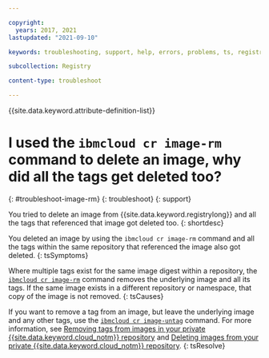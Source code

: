 ```yaml
---

copyright:
  years: 2017, 2021
lastupdated: "2021-09-10"

keywords: troubleshooting, support, help, errors, problems, ts, registry, deleting images, deleting tags, tags

subcollection: Registry

content-type: troubleshoot

---
```


{{site.data.keyword.attribute-definition-list}}

# I used the `ibmcloud cr image-rm` command to delete an image, why did all the tags get deleted too?
{: #troubleshoot-image-rm}
{: troubleshoot}
{: support}

You tried to delete an image from {{site.data.keyword.registrylong}} and all the tags that referenced that image got deleted too.
{: shortdesc}

You deleted an image by using the `ibmcloud cr image-rm` command and all the tags within the same repository that referenced the image also got deleted.
{: tsSymptoms}

Where multiple tags exist for the same image digest within a repository, the [`ibmcloud cr image-rm`](/docs/Registry?topic=container-registry-cli-plugin-containerregcli#bx_cr_image_rm) command removes the underlying image and all its tags. If the same image exists in a different repository or namespace, that copy of the image is not removed.
{: tsCauses}

If you want to remove a tag from an image, but leave the underlying image and any other tags, use the [`ibmcloud cr image-untag`](/docs/Registry?topic=container-registry-cli-plugin-containerregcli#bx_cr_image_untag) command. For more information, see [Removing tags from images in your private {{site.data.keyword.cloud_notm}} repository](/docs/Registry?topic=Registry-registry_images_#registry_images_untag) and [Deleting images from your private {{site.data.keyword.cloud_notm}} repository](/docs/Registry?topic=Registry-registry_images_#registry_images_remove).
{: tsResolve}


